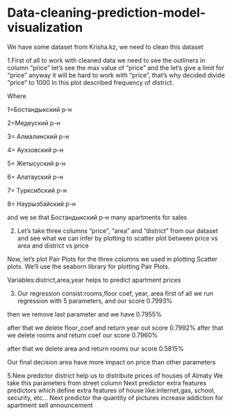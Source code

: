 # Data-cleaning-prediction-model-visualization
We have some dataset from Krisha.kz, we need to clean this dataset

1.First of all to work with cleaned data we need to see the outliners in column “price” let’s see the max value of “price”
and the let’s give a limit for “price”
anyway it will be hard to work with “price”, that’s why decided divide “price” to 1000
In this plot described frequency of district. 

Where 

1=Бостандыкский р-н

2=Медеуский р-н

3= Алмалинский р-н

4= Ауэзовский р-н

5= Жетысуский р-н

6= Алатауский р-н

7= Турксибский р-н

8= Наурызбайский р-н

and we se that Бостандыкский р-н many apartments for sales

2. Let’s take three columns “price”, “area” and “district” from our dataset and see what we can infer by plotting to scatter plot 
between price vs area and district vs price
  
  Now, let’s plot Pair Plots for the three columns we used in plotting Scatter plots. We’ll use the seaborn
 library for plotting Pair Plots.
 
Variables:district,area,year helps to predict apartment prices

 3. Our regression consist:rooms,floor coef, year, area
first of all we run regression with 5 parameters, and our score 0.7993% 


then we remove last parameter and we have 0.7955%

after that we delete floor_coef and return year out score 0.7992% after that we delete rooms and return coef our score 0.7960%

after that we delete area and return rooms our score 0.5815%

Our final decision area have more impact on price than other parameters

5.New predictor district help us to distribute prices of houses of Almaty
We take this parameters from street column
Next predictor extra features predictors which define extra features of house like:internet,gas, school, security, etc...
Next predictor the quantity of pictures increase addiction for apartment sell announcement
